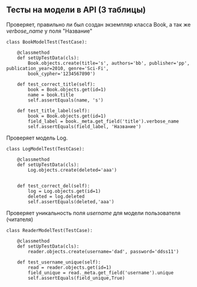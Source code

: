 ## Тесты на модели в API (3 таблицы)

Проверяет, правильно ли был создан экземпляр класса Book, а так же _verbose_name_ у поля "Название"

    class BookModelTest(TestCase):

        @classmethod
        def setUpTestData(cls):
            Book.objects.create(title='s', authors='bb', publisher='pp', publication_year=2010, genre='Sci-Fi', 
            book_cypher='1234567890')
    
        def test_correct_title(self):
            book = Book.objects.get(id=1)
            name = book.title
            self.assertEquals(name, 's')
    
        def test_title_label(self):
            book = Book.objects.get(id=1)
            field_label = book._meta.get_field('title').verbose_name
            self.assertEquals(field_label, 'Название')

Проверяет модель Log.


    class LogModelTest(TestCase):

        @classmethod
        def setUpTestData(cls):
            Log.objects.create(deleted='aaa')
    

        def test_correct_del(self):
            log = Log.objects.get(id=1)
            deleted = log.deleted
            self.assertEquals(deleted,'aaa')

Проверяет уникальность поля _username_ для модели пользователя (читателя)

    class ReaderModelTest(TestCase):

        @classmethod
        def setUpTestData(cls):
            reader.objects.create(username='dad', password='ddss11')
    
        def test_username_unique(self):
            read = reader.objects.get(id=1)
            field_unique = read._meta.get_field('username').unique
            self.assertEquals(field_unique,True)
